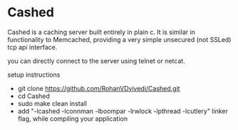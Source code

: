 # Cashed

Cashed is a caching server built entirely in plain c.
It is similar in functionality to Memcached, providing a very simple unsecured (not SSLed) tcp api interface.

you can directly connect to the server using telnet or netcat.

setup instructions
 * git clone https://github.com/RohanVDvivedi/Cashed.git
 * cd Cashed
 * sudo make clean install
 * add "-lcashed -lconnman -lboompar -lrwlock -lpthread -lcutlery" linker flag, while compiling your application
